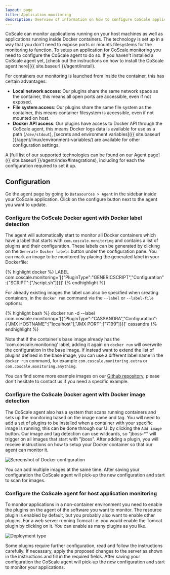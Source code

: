 ```yaml
---
layout: page
title: Application monitoring
description: Overview of information on how to configure CoScale application monitoring
---
```


CoScale can monitor applications running on your host machines as well as applications running inside Docker containers. The technology is set up in a way that you don't need to expose ports or mounts filesystems for the monitoring to function. To setup an application for CoScale monitoring you need to configure the CoScale agent to do so. If you haven't installed a CoScale agent yet, [check out the instructions on how to install the CoScale agent here]({{ site.baseurl }}/agent/install).

For containers our monitoring is launched from inside the container, this has certain advantages:

* **Local network access**: Our plugins share the same network space as the container, this means all open ports are accessible, even if not exposed.
* **File system access**: Our plugins share the same file system as the container, this means container filesystem is accessible, even if not mounted on host.
* **Docker API access**: Our plugins have access to Docker API through the CoScale agent, this means Docker logs data is available for use as a path (`/dev/stdout`), [secrets and environment variables]({{ site.baseurl }}/agent/linux/environment-variables/) are available for other configuration settings.

A [full list of our supported technologies can be found on our Agent page]({{ site.baseurl }}/agent/index#integrations), including for each the configuration required to set it up.

## Configuration

Go the agent page by going to `Datasources > Agent` in the sidebar inside your CoScale application. Click on the configure button next to the agent you want to update.

### Configure the CoScale Docker agent with Docker label detection

The agent will automatically start to monitor all Docker containers which have a label that starts with `com.coscale.monitoring` and contains a list of plugins and their configuration. These labels can be generated by clicking on the `Generate Docker labels` button under the configuration pane. You can mark an image to be monitored by placing the generated label in your Dockerfile:

{% highlight docker %}
LABEL com.coscale.monitoring='[{"PluginType":"GENERICSCRIPT","Configuration":{"SCRIPT":["/script.sh"]}}]'
{% endhighlight %}

For already existing images the label can also be specified when creating containers, in the `docker run` command via the `--label` or `--label-file` options:

{% highlight bash %}
docker run -d --label com.coscale.monitoring='[{"PluginType":"CASSANDRA","Configuration":{"JMX HOSTNAME":["localhost"],"JMX PORT":["7199"]}}]' cassandra
{% endhighlight %}

Note that if the container's base image already has the 'com.coscale.monitoring' label, adding it again on `docker run` will overwrite the configuration in the base image. If instead want to extend the list of plugins defined in the base image, you can use a different label name in the `docker run` command, for example `com.coscale.monitoring.extra` or `com.coscale.monitoring.anything`.

You can find some more example images on our [Github repository](https://github.com/CoScale/docker-adapted), please don't hesitate to contact us if you need a specific example.

### Configure the CoScale Docker agent with Docker image detection

The CoScale agent also has a system that scans running containers and sets up the monitoring based on the image name and tag. You will need to add a set of plugins to be installed when a container with your specific image is running, this can be done through our UI by clicking the `Add image` button. Our image and tag detection can use wildcards, so "jboss-*" will trigger on all images that start with "jboss". After adding a plugin, you will receive instructions on how to setup your Docker container so that our agent can monitor it.

<img src="{{ site.baseurl}}/gfx/agent/plugins/docker/configuration.png" alt="Screenshot of Docker configuration" class="img-responsive" />

You can add multiple images at the same time. After saving your configuration the CoScale agent will pick-up the new configuration and start to scan for images.

### Configure the CoScale agent for host application monitoring

To monitor applications in a non-container environment you need to enable the plugins on the agent of the software you want to monitor. The resource plugin is enabled by default, but you probably also want to enable other plugins. For a web server running Tomcat i.e. you would enable the Tomcat plugin by clicking on it. You can enable as many plugins as you like.

<img alt="Deployment type" src="{{ site.baseurl }}/gfx/agent/install/03-plugins.png" style="img-responsive"/>

Some plugins require further configuration, read and follow the instructions carefully. If necessary, apply the proposed changes to the server as shown in the instructions and fill in the required fields. After saving your configuration the CoScale agent will pick-up the new configuration and start to monitor your applications.
